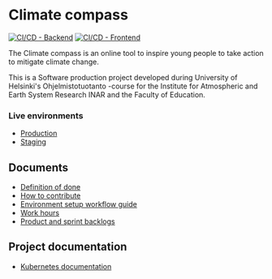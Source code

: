 # Climate compass

[![CI/CD - Backend](https://github.com/Ilmastokompassi/Ilmastokompassi/actions/workflows/backend.yml/badge.svg)](https://github.com/Ilmastokompassi/Ilmastokompassi/actions/workflows/backend.yml)
[![CI/CD - Frontend](https://github.com/Ilmastokompassi/Ilmastokompassi/actions/workflows/frontend.yml/badge.svg)](https://github.com/Ilmastokompassi/Ilmastokompassi/actions/workflows/frontend.yml)

The Climate compass is an online tool to inspire young people to take action to mitigate climate change.

This is a Software production project developed during University of Helsinki's Ohjelmistotuotanto -course for the Institute for Atmospheric and Earth System Research INAR and the Faculty of Education.

### Live environments 
- [Production](https://ilmastokompassi.ext.ocp-prod-0.k8s.it.helsinki.fi/)
- [Staging](https://ilmastokompassi.ext.ocp-test-0.k8s.it.helsinki.fi/)

## Documents

- [Definition of done](docs/definition_of_done.md)
- [How to contribute](docs/CONTRIBUTING.md)
- [Environment setup workflow guide](docs/environment_setup_workflow.md)
- [Work hours](docs/work_hours)
- [Product and sprint backlogs](https://github.com/orgs/Ilmastokompassi/projects/1/views/3)

## Project documentation

- [Kubernetes documentation](docs/kubernetes.md)
